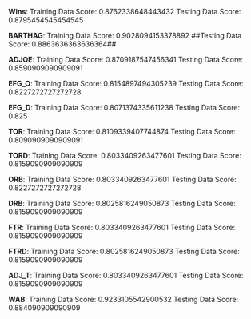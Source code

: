 **Wins**: Training Data Score: 0.8762338648443432
            Testing Data Score: 0.8795454545454545

**BARTHAG**: Training Data Score: 0.9028094153378892
            ##Testing Data Score: 0.8863636363636364##
            
**ADJOE**: Training Data Score: 0.8709187547456341
            Testing Data Score: 0.8590909090909091
            
**EFG_O**: Training Data Score: 0.8154897494305239
            Testing Data Score: 0.8227272727272728
            
**EFG_D**: Training Data Score: 0.8071374335611238
            Testing Data Score: 0.825
            
**TOR**: Training Data Score: 0.8109339407744874
            Testing Data Score: 0.8090909090909091
            
**TORD**: Training Data Score: 0.8033409263477601
            Testing Data Score: 0.8159090909090909
            
**ORB**: Training Data Score: 0.8033409263477601
            Testing Data Score: 0.8227272727272728
            
**DRB**: Training Data Score: 0.8025816249050873
            Testing Data Score: 0.8159090909090909
            
**FTR**: Training Data Score: 0.8033409263477601
            Testing Data Score: 0.8159090909090909
            
**FTRD**: Training Data Score: 0.8025816249050873
            Testing Data Score: 0.8159090909090909
            
**ADJ_T**: Training Data Score: 0.8033409263477601
            Testing Data Score: 0.8159090909090909
            
**WAB**: Training Data Score: 0.9233105542900532
            Testing Data Score: 0.884090909090909            